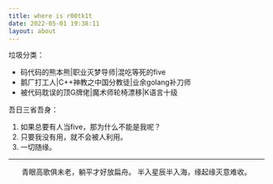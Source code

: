 ```yaml
---
title: where is r00tk1t
date: 2022-05-01 19:38:11
layout: about
---
```


垃圾分类：

- 码代码的熊本熊|职业灭梦导师|混吃等死的five
- 鹅厂打工人|C++神教之中国分教徒|业余golang补刀师
- 被代码耽误的顶G牌佬|魔术师轮椅漂移|K语言十级


吾日三省吾身：

1. 如果总要有人当five，那为什么不能是我呢？
2. 只要我没有用，就不会被人利用。
3. 一切随缘。

---

<center>
青眼高歌俱未老，躺平才好放扁舟。
半入星辰半入海，缘起缘灭意难收。
</center>